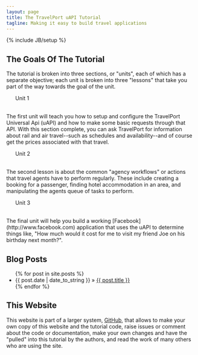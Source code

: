 ```yaml
---
layout: page
title: The TravelPort uAPI Tutorial
tagline: Making it easy to build travel applications
---
```

{% include JB/setup %}

## The Goals Of The Tutorial

The tutorial is broken into three sections, or "units", each of which has a separate objective; each unit is broken into three "lessons" that take you part of the way towards the goal of the unit.

<ul>Unit 1</ul><br />
The first unit will teach you how to setup and configure the TravelPort Universal Api (uAPI) and how to make some basic requests through that API.  With this section complete, you can ask TravelPort for information about rail and air travel--such as schedules and availability--and of course get the prices associated with that travel.

<ul>Unit 2</ul><br />
The second lesson is about the common "agency workflows" or actions that travel agents have to perform regularly.  These include creating a booking for a passenger, finding hotel accommodation in an area, and manipulating the agents queue of tasks to perform.

<ul>Unit 3</ul><br />
The final unit will help you build a working [Facebook](http://www.facebook.com) application that uses the uAPI to determine things like, "How much would it cost for me to visit my friend Joe on his birthday next month?".

## Blog Posts

<ul class="posts">
  {% for post in site.posts %}
    <li><span>{{ post.date | date_to_string }}</span> &raquo; <a href="{{ BASE_PATH }}{{ post.url }}">{{ post.title }}</a></li>
  {% endfor %}
</ul>

## This Website

This website is part of a larger system, [GitHub](http://www.github.com), that allows to make your own copy of this website and the tutorial code, raise issues or comment about the code or documentation, make your own changes and have the "pulled" into this tutorial by the authors, and read the work of many others who are using the site.



